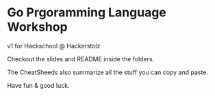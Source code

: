 # Go Prgoramming Language Workshop
v1 for Hackschool @ Hackerstolz

Checkout the slides and README inside the folders.

The CheatSheeds also summarize all the stuff you can copy and paste. 

Have fun & good luck.
 

